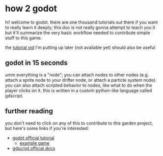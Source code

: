 # how 2 godot

hi! welcome to godot. there are one thousand tutorials out there if you want to really learn it deeply; this doc is not really gonna attempt to teach you it but it'll summarize the very basic workflow needed to contribute simple stuff to this game.

the [tutorial vid](./video.md) I'm putting up later (not available yet) should also be useful

## godot in 15 seconds

umm everything is a "node"; you can attach nodes to other nodes (e.g. attach a sprite node to your drifter node, or attach a particle system node). you can also attach scripted behavior to nodes, like what to do when the player clicks on it. this is written in a custom python-like language called gdscript.

## further reading

you don't need to click on any of this to contribute to this garden project, but here's some links if you're interested:

* [godot official tutorial](https://docs.godotengine.org/en/stable/getting_started/step_by_step/index.html)
    * [example game](https://docs.godotengine.org/en/stable/getting_started/step_by_step/your_first_game.html)
* [gdscript official docs](https://docs.godotengine.org/en/stable/getting_started/scripting/gdscript/gdscript_basics.html)
